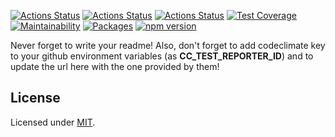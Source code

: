 [![Actions Status](https://github.com/Codibre/remembered-redis/workflows/build/badge.svg)](https://github.com/Codibre/remembered-redis/actions)
[![Actions Status](https://github.com/Codibre/remembered-redis/workflows/test/badge.svg)](https://github.com/Codibre/remembered-redis/actions)
[![Actions Status](https://github.com/Codibre/remembered-redis/workflows/lint/badge.svg)](https://github.com/Codibre/remembered-redis/actions)
[![Test Coverage](https://api.codeclimate.com/v1/badges/f11e39489f6b57ff1e9d/test_coverage)](https://codeclimate.com/github/Codibre/remembered-redis/test_coverage)
[![Maintainability](https://api.codeclimate.com/v1/badges/f11e39489f6b57ff1e9d/maintainability)](https://codeclimate.com/github/Codibre/remembered-redis/maintainability)
[![Packages](https://david-dm.org/Codibre/remembered-redis.svg)](https://david-dm.org/Codibre/remembered-redis)
[![npm version](https://badge.fury.io/js/%40remembered%2Fredis.svg)](https://badge.fury.io/js/%40remembered%2Fredis)

Never forget to write your readme! Also, don't forget to add codeclimate key to your github environment variables (as **CC_TEST_REPORTER_ID**) and to update the url here with the one provided by them!

## License

Licensed under [MIT](https://en.wikipedia.org/wiki/MIT_License).
